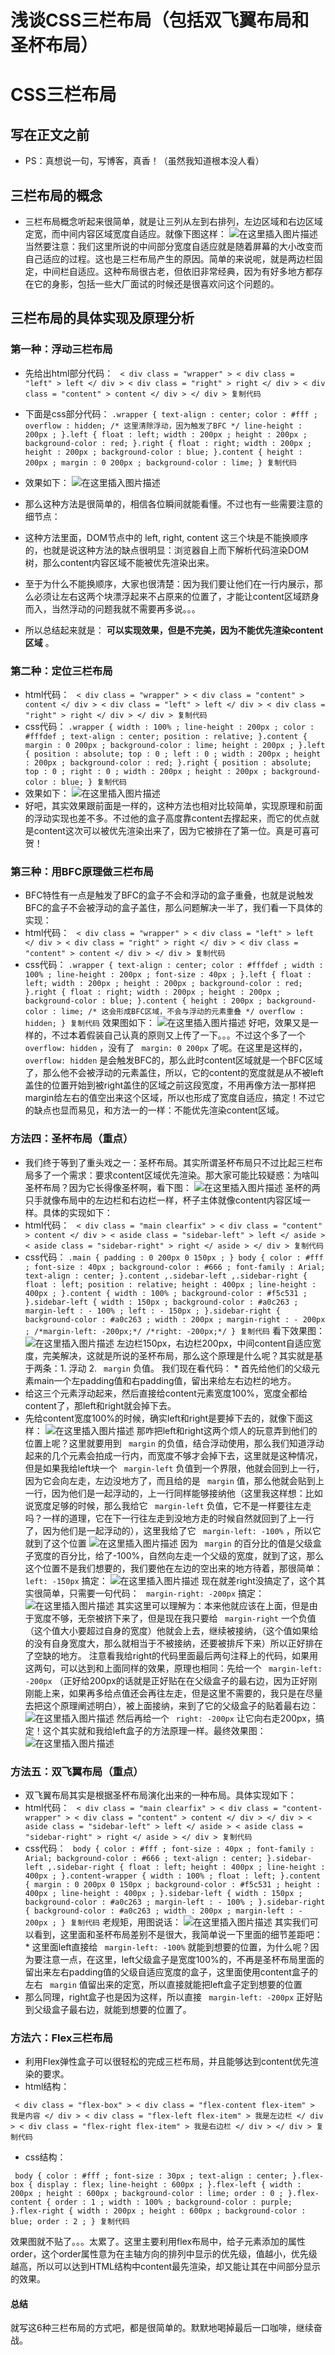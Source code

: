 # 浅谈CSS三栏布局（包括双飞翼布局和圣杯布局） #

# CSS三栏布局 #

## 写在正文之前 ##

* PS：真想说一句，写博客，真香！（虽然我知道根本没人看）

## 三栏布局的概念 ##

* 三栏布局概念听起来很简单，就是让三列从左到右排列，左边区域和右边区域定宽，而中间内容区域宽度自适应。就像下图这样： ![在这里插入图片描述](https://user-gold-cdn.xitu.io/2019/6/5/16b26cef181089c0?imageView2/0/w/1280/h/960/ignore-error/1) 当然要注意：我们这里所说的中间部分宽度自适应就是随着屏幕的大小改变而自己适应的过程。这也是三栏布局产生的原因。简单的来说呢，就是两边栏固定，中间栏自适应。这种布局很古老，但依旧非常经典，因为有好多地方都存在它的身影，包括一些大厂面试的时候还是很喜欢问这个问题的。

## 三栏布局的具体实现及原理分析 ##

### 第一种：浮动三栏布局 ###

* 先给出html部分代码： ` < div class = "wrapper" > < div class = "left" > left </ div > < div class = "right" > right </ div > < div class = "content" > content </ div > </ div > 复制代码`
* 下面是css部分代码： `.wrapper { text-align : center; color : #fff ; overflow : hidden; /* 这里清除浮动，因为触发了BFC */ line-height : 200px ; }.left { float : left; width : 200px ; height : 200px ; background-color : red; }.right { float : right; width : 200px ; height : 200px ; background-color : blue; }.content { height : 200px ; margin : 0 200px ; background-color : lime; } 复制代码`

* 效果如下： ![在这里插入图片描述](https://user-gold-cdn.xitu.io/2019/6/5/16b26cef1886def2?imageView2/0/w/1280/h/960/ignore-error/1)
* 那么这种方法是很简单的，相信各位瞬间就能看懂。不过也有一些需要注意的细节点：

* 这种方法里面，DOM节点中的 left, right, content 这三个块是不能换顺序的，也就是说这种方法的缺点很明显：浏览器自上而下解析代码渲染DOM树，那么content内容区域不能被优先渲染出来。
* 至于为什么不能换顺序，大家也很清楚：因为我们要让他们在一行内展示，那么必须让左右这两个块漂浮起来不占原来的位置了，才能让content区域跻身而入，当然浮动的问题我就不需要再多说。。。

* 所以总结起来就是： **可以实现效果，但是不完美，因为不能优先渲染content区域** 。

### 第二种：定位三栏布局 ###

* html代码： ` < div class = "wrapper" > < div class = "content" > content </ div > < div class = "left" > left </ div > < div class = "right" > right </ div > </ div > 复制代码`
* css代码： `.wrapper { width : 100% ; line-height : 200px ; color : #fffdef ; text-align : center; position : relative; }.content { margin : 0 200px ; background-color : lime; height : 200px ; }.left { position : absolute; top : 0 ; left : 0 ; width : 200px ; height : 200px ; background-color : red; }.right { position : absolute; top : 0 ; right : 0 ; width : 200px ; height : 200px ; background-color : blue; } 复制代码`
* 效果如下： ![在这里插入图片描述](https://user-gold-cdn.xitu.io/2019/6/5/16b26cef187c34ca?imageView2/0/w/1280/h/960/ignore-error/1)
* 好吧，其实效果跟前面是一样的，这种方法也相对比较简单，实现原理和前面的浮动实现也差不多。不过他的盒子高度靠content去撑起来，而它的优点就是content这次可以被优先渲染出来了，因为它被排在了第一位。真是可喜可贺！

### 第三种：用BFC原理做三栏布局 ###

* BFC特性有一点是触发了BFC的盒子不会和浮动的盒子重叠，也就是说触发BFC的盒子不会被浮动的盒子盖住，那么问题解决一半了，我们看一下具体的实现：
* html代码： ` < div class = "wrapper" > < div class = "left" > left </ div > < div class = "right" > right </ div > < div class = "content" > content </ div > </ div > 复制代码`
* css代码： `.wrapper { text-align : center; color : #fffdef ; width : 100% ; line-height : 200px ; font-size : 40px ; }.left { float : left; width : 200px ; height : 200px ; background-color : red; }.right { float : right; width : 200px ; height : 200px ; background-color : blue; }.content { height : 200px ; background-color : lime; /* 这会形成BFC区域，不会与浮动的元素重叠 */ overflow : hidden; } 复制代码` 效果图如下： ![在这里插入图片描述](https://user-gold-cdn.xitu.io/2019/6/5/16b26cef18ab88b4?imageView2/0/w/1280/h/960/ignore-error/1) 好吧，效果又是一样的，不过本着假装自己认真的原则又上传了一下。。。不过这个多了一个 ` overflow: hidden` ，没有了 ` margin: 0 200px` 了呢。在这里是这样的， ` overflow: hidden` 是会触发BFC的，那么此时content区域就是一个BFC区域了，那么他不会被浮动的元素盖住，所以，它的content的宽度就是从不被left盖住的位置开始到被right盖住的区域之前这段宽度，不用再像方法一那样把margin给左右的值空出来这个区域，所以也形成了宽度自适应，搞定！不过它的缺点也显而易见，和方法一的一样：不能优先渲染content区域。

### 方法四：圣杯布局（重点） ###

* 我们终于等到了重头戏之一：圣杯布局。其实所谓圣杯布局只不过比起三栏布局多了一个需求：要求content区域优先渲染。那大家可能比较疑惑：为啥叫圣杯布局？因为它长得像圣杯啊，看下图： ![在这里插入图片描述](https://user-gold-cdn.xitu.io/2019/6/5/16b26cef18c2e7f0?imageView2/0/w/1280/h/960/ignore-error/1) 圣杯的两只手就像布局中的左边栏和右边栏一样，杯子主体就像content内容区域一样。具体的实现如下：
* html代码： ` < div class = "main clearfix" > < div class = "content" > content </ div > < aside class = "sidebar-left" > left </ aside > < aside class = "sidebar-right" > right </ aside > </ div > 复制代码`
* css代码： `.main { padding : 0 200px 0 150px ; } body { color : #fff ; font-size : 40px ; background-color : #666 ; font-family : Arial; text-align : center; }.content ,.sidebar-left ,.sidebar-right { float : left; position : relative; height : 400px ; line-height : 400px ; }.content { width : 100% ; background-color : #f5c531 ; }.sidebar-left { width : 150px ; background-color : #a0c263 ; margin-left : - 100% ; left : - 150px ; }.sidebar-right { background-color : #a0c263 ; width : 200px ; margin-right : - 200px ; /*margin-left: -200px;*/ /*right: -200px;*/ } 复制代码` 看下效果图： ![在这里插入图片描述](https://user-gold-cdn.xitu.io/2019/6/5/16b26cef1ccbbcda?imageView2/0/w/1280/h/960/ignore-error/1) 左边栏150px，右边栏200px，中间content自适应宽度，完美解决，这就是所说的圣杯布局，那么这个原理是什么呢？其实就是基于两条：1. 浮动 2. ` margin` 负值。 我们现在看代码： * 首先给他们的父级元素main一个左padding值和右padding值，留出来给左右边栏的地方。
* 给这三个元素浮动起来，然后直接给content元素宽度100%，宽度全都给content了，那left和right就会掉下去。
* 先给content宽度100%的时候，确实left和right是要掉下去的，就像下面这样： ![在这里插入图片描述](https://user-gold-cdn.xitu.io/2019/6/5/16b26cef45f9f81a?imageView2/0/w/1280/h/960/ignore-error/1) 那咋把left和right这两个烦人的玩意弄到他们的位置上呢？这里就要用到 ` margin` 的负值，结合浮动使用，那么我们知道浮动起来的几个元素会拍成一行内，而宽度不够才会掉下去，这里就是这种情况，但是如果我给left块一个 ` margin-left` 负值到一个界限，他就会回到上一行，因为它会向左走，左边没地方了，而且给的是 ` margin` 值，那么他就会贴到上一行，因为他们是一起浮动的，上一行同样能够接纳他（这里我这样想：比如说宽度足够的时候，那么我给它 ` margin-left` 负值，它不是一样要往左走吗？一样的道理，它在下一行往左走到没地方走的时候自然就回到了上一行了，因为他们是一起浮动的），这里我给了它 ` margin-left: -100%` ，所以它就到了这个位置 ![在这里插入图片描述](https://user-gold-cdn.xitu.io/2019/6/5/16b26cef5408c2bc?imageView2/0/w/1280/h/960/ignore-error/1) 因为 ` margin` 的百分比的值是父级盒子宽度的百分比，给了-100%，自然向左走一个父级的宽度，就到了这，那么这个位置不是我们想要的，我们要他在左边的空出来的地方待着，那很简单： ` left: -150px` 搞定： ![在这里插入图片描述](https://user-gold-cdn.xitu.io/2019/6/5/16b26cef467a0f42?imageView2/0/w/1280/h/960/ignore-error/1) 现在就差right没搞定了，这个其实很简单，只需要一句代码： ` margin-right: -200px` 搞定： ![在这里插入图片描述](https://user-gold-cdn.xitu.io/2019/6/5/16b26cef5d4b203a?imageView2/0/w/1280/h/960/ignore-error/1) 其实这里可以理解为：本来他就应该在上面，但是由于宽度不够，无奈被挤下来了，但是现在我只要给 ` margin-right` 一个负值（这个值大小要超过自身的宽度）他就会上去，继续被接纳，（这个值如果给的没有自身宽度大，那么就相当于不被接纳，还要被排斥下来）所以正好排在了空缺的地方。 注意看我给right的代码里面最后两句注释上的代码，如果用这两句，可以达到和上面同样的效果，原理也相同：先给一个 ` margin-left: -200px` （正好给200px的话就是正好贴在在父级盒子的最右边，因为正好刚刚能上来，如果再多给点值还会再往左走，但是这里不需要的，我只是在尽量去把这个原理阐述明白），被上面接纳，来到了它的父级盒子的贴着最右边： ![在这里插入图片描述](https://user-gold-cdn.xitu.io/2019/6/5/16b26cef7c05a572?imageView2/0/w/1280/h/960/ignore-error/1) 然后再给一个 ` right: -200px` 让它向右走200px，搞定！这个其实就和我给left盒子的方法原理一样。最终效果图： ![在这里插入图片描述](https://user-gold-cdn.xitu.io/2019/6/5/16b26cef7df26d61?imageView2/0/w/1280/h/960/ignore-error/1)

### 方法五：双飞翼布局（重点） ###

* 双飞翼布局其实是根据圣杯布局演化出来的一种布局。具体实现如下：
* html代码： ` < div class = "main clearfix" > < div class = "content-wrapper" > < div class = "content" > content </ div > </ div > < aside class = "sidebar-left" > left </ aside > < aside class = "sidebar-right" > right </ aside > </ div > 复制代码`
* css代码： ` body { color : #fff ; font-size : 40px ; font-family : Arial; background-color : #666 ; text-align : center; }.sidebar-left ,.sidebar-right { float : left; height : 400px ; line-height : 400px ; }.content-wrapper { width : 100% ; float : left; }.content { margin : 0 200px 0 150px ; background-color : #f5c531 ; height : 400px ; line-height : 400px ; }.sidebar-left { width : 150px ; background-color : #a0c263 ; margin-left : - 100% ; }.sidebar-right { background-color : #a0c263 ; width : 200px ; margin-left : - 200px ; } 复制代码` 老规矩，用图说话： ![在这里插入图片描述](https://user-gold-cdn.xitu.io/2019/6/5/16b26cef87cbf493?imageView2/0/w/1280/h/960/ignore-error/1) 其实我们可以看到，这里面和圣杯布局差别不是很大，我简单说一下里面的细节差距吧： * 这里面left直接给 ` margin-left: -100%` 就能到想要的位置，为什么呢？因为要注意一点，在这里，left父级盒子是宽度100%的，不再是圣杯布局里面的留出来左右padding值的父级自适应宽度的盒子，这里面使用content盒子的左右 ` margin` 值留出来的定宽，所以直接就能把left盒子定到想要的位置
* 那么同理，right盒子也是因为这样，所以直接 ` margin-left: -200px` 正好贴到父级盒子最右边，就能到想要的位置了。

### 方法六：Flex三栏布局 ###

* 利用Flex弹性盒子可以很轻松的完成三栏布局，并且能够达到content优先渲染的要求。
* html结构：

` < div class = "flex-box" > < div class = "flex-content flex-item" > 我是内容 </ div > < div class = "flex-left flex-item" > 我是左边栏 </ div > < div class = "flex-right flex-item" > 我是右边栏 </ div > </ div > 复制代码`

* css结构：

` body { color : #fff ; font-size : 30px ; text-align : center; }.flex-box { display : flex; line-height : 600px ; }.flex-left { width : 200px ; height : 600px ; background-color : lime; order : 0 ; }.flex-content { order : 1 ; width : 100% ; background-color : purple; }.flex-right { width : 200px ; height : 600px ; background-color : blue; order : 2 ; } 复制代码`

效果图就不贴了。。。太累了。这里主要利用flex布局中，给子元素添加的属性order，这个order属性意为在主轴方向的排列中显示的优先级，值越小，优先级越高，所以可以达到HTML结构中content最先渲染，却又能让其在中间部分显示的效果。

#### 总结 ####

就写这6种三栏布局的方式吧，都是很简单的。默默地喝掉最后一口咖啡，继续奋战。